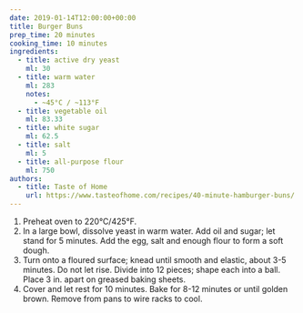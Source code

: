 ```yaml
---
date: 2019-01-14T12:00:00+00:00
title: Burger Buns
prep_time: 20 minutes
cooking_time: 10 minutes
ingredients:
  - title: active dry yeast
    ml: 30
  - title: warm water
    ml: 283
    notes:
      - ~45°C / ~113°F
  - title: vegetable oil
    ml: 83.33
  - title: white sugar
    ml: 62.5
  - title: salt
    ml: 5
  - title: all-purpose flour
    ml: 750
authors:
  - title: Taste of Home
    url: https://www.tasteofhome.com/recipes/40-minute-hamburger-buns/
---
```


1. <span id="preheat-step">Preheat oven to 220°C/425°F.</span>
2. In a large bowl, dissolve yeast in warm water. Add oil and sugar; let stand for 5 minutes. Add the egg, salt and enough flour to form a soft dough.
3. Turn onto a floured surface; knead until smooth and elastic, about 3-5 minutes. Do not let rise. Divide into 12 pieces; shape each into a ball. Place 3 in. apart on greased baking sheets.
4. Cover and let rest for 10 minutes. Bake for 8-12 minutes or until golden brown. Remove from pans to wire racks to cool.
